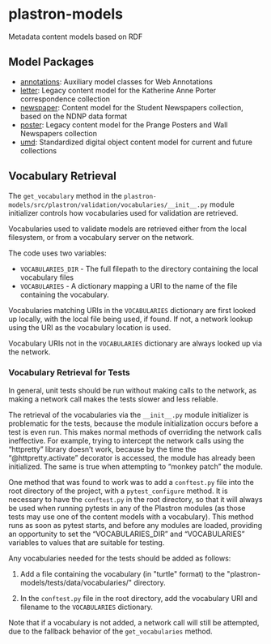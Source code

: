 # plastron-models

Metadata content models based on RDF

## Model Packages

* [annotations](src/plastron/models/annotations.py): Auxiliary model
  classes for Web Annotations
* [letter](src/plastron/models/letter.py): Legacy content model for the
  Katherine Anne Porter correspondence collection
* [newspaper](src/plastron/models/newspaper.py): Content model for the
  Student Newspapers collection, based on the NDNP data format
* [poster](src/plastron/models/poster.py): Legacy content model for the
  Prange Posters and Wall Newspapers collection
* [umd](src/plastron/models/umd.py): Standardized digital object content
  model for current and future collections

## Vocabulary Retrieval

The `get_vocabulary` method in the
`plastron-models/src/plastron/validation/vocabularies/__init__.py` module
initializer controls how vocabularies used for validation are retrieved.

Vocabularies used to validate models are retrieved either from the local
filesystem, or from a vocabulary server on the network.

The code uses two variables:

* `VOCABULARIES_DIR` - The full filepath to the directory containing the local
  vocabulary files
* `VOCABULARIES` - A dictionary mapping a URI to the name of the file containing
  the vocabulary.

Vocabularies matching URIs in the `VOCABULARIES` dictionary are first looked
up locally, with the local file being used, if found. If not, a network lookup
using the URI as the vocabulary location is used.

Vocabulary URIs not in the `VOCABULARIES` dictionary are always looked up via
the network.

### Vocabulary Retrieval for Tests

In general, unit tests should be run without making calls to the network, as
making a network call makes the tests slower and less reliable.

The retrieval of the vocabularies via the `__init__.py` module initializer is
problematic for the tests, because the module initialization occurs before a
test is even run. This makes normal methods of overriding the network calls
ineffective. For example, trying to intercept the network calls using the
“httpretty” library doesn’t work, because by the time the
“@httpretty.activate” decorator is accessed, the module has already been
initialized. The same is true when attempting to “monkey patch” the module.

One method that was found to work was to add a
`conftest.py` file into the root directory of the project, with a
`pytest_configure` method. It is necessary to have the `conftest.py` in the
root directory, so that it will always be used when running pytests in any of
the Plastron modules (as those tests may use one of the content models with a
vocabulary). This method runs as soon as pytest starts, and before any modules
are loaded, providing an opportunity to set the “VOCABULARIES_DIR” and
“VOCABULARIES” variables to values that are suitable for testing.

Any vocabularies needed for the tests should be added as follows:

1) Add a file containing the vocabulary (in "turtle" format) to the
  "plastron-models/tests/data/vocabularies/" directory.

2) In the `conftest.py` file in the root directory, add the vocabulary URI and
   filename to the `VOCABULARIES` dictionary.

Note that if a vocabulary is not added, a network call will still be attempted,
due to the fallback behavior of the `get_vocabularies` method.
